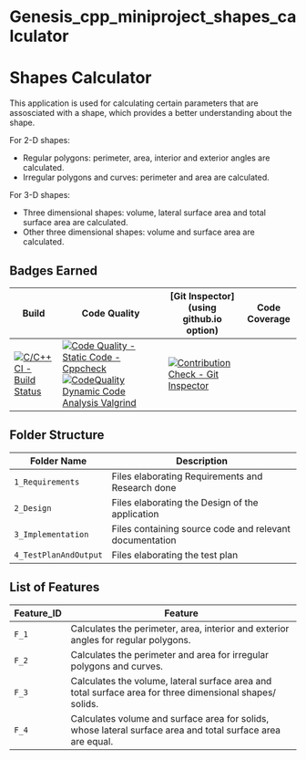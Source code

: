 # Genesis_cpp_miniproject_shapes_calculator

# Shapes Calculator
This application is used for calculating certain parameters that are assosciated with a shape, which provides a better understanding about the shape. 

For 2-D shapes:
* Regular polygons: perimeter, area, interior and exterior angles are calculated.
* Irregular polygons and curves: perimeter and area are calculated.

For 3-D shapes:
* Three dimensional shapes: volume, lateral surface area and total surface area are calculated.
* Other three dimensional shapes: volume and surface area are calculated.

## Badges Earned
| Build | Code Quality | [Git Inspector](using github.io option) | Code Coverage | 
|--------|---------|----------|----------|
|[![C/C++ CI - Build Status](https://github.com/nikhiljose21/Genesis_cpp_miniproject_shapes_calculator/actions/workflows/c-cpp.yml/badge.svg)](https://github.com/nikhiljose21/Genesis_cpp_miniproject_shapes_calculator/actions/workflows/c-cpp.yml)|[![Code Quality - Static Code - Cppcheck](https://github.com/nikhiljose21/Genesis_cpp_miniproject_shapes_calculator/actions/workflows/code%20quality.yml/badge.svg)](https://github.com/nikhiljose21/Genesis_cpp_miniproject_shapes_calculator/actions/workflows/code%20quality.yml) [![CodeQuality Dynamic Code Analysis Valgrind](https://github.com/nikhiljose21/Genesis_cpp_miniproject_shapes_calculator/actions/workflows/CodeQuality%20Dynamic.yml/badge.svg)](https://github.com/nikhiljose21/Genesis_cpp_miniproject_shapes_calculator/actions/workflows/CodeQuality%20Dynamic.yml) | [![Contribution Check - Git Inspector](https://github.com/nikhiljose21/Genesis_cpp_miniproject_shapes_calculator/actions/workflows/gitinspector.yml/badge.svg)](https://github.com/nikhiljose21/Genesis_cpp_miniproject_shapes_calculator/actions/workflows/gitinspector.yml) | 



## Folder Structure

| Folder Name | Description |
--------------|--------------
| `1_Requirements` | Files elaborating Requirements and Research done |
| `2_Design` | Files elaborating the Design of the application |
| `3_Implementation` | Files containing source code and relevant documentation |
| `4_TestPlanAndOutput` | Files elaborating the test plan |

## List of Features
| Feature_ID | Feature |
|-----|------------|
|`F_1`| Calculates the perimeter, area, interior and exterior angles for regular polygons.|
|`F_2`| Calculates the perimeter and area for irregular polygons and curves.|
|`F_3`| Calculates the volume, lateral surface area and total surface area for three dimensional shapes/ solids.|
|`F_4`| Calculates volume and surface area for solids, whose lateral surface area and total surface area are equal.|
